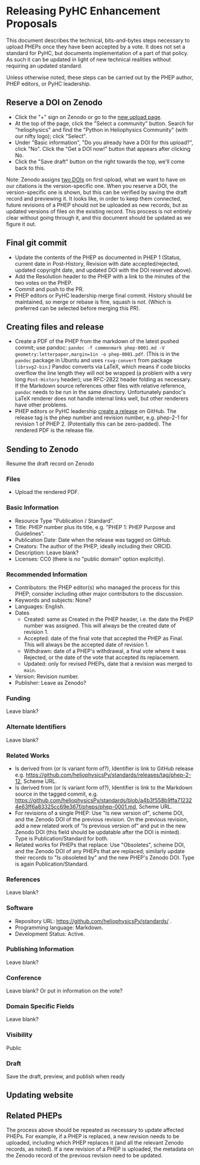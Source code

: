 # Releasing PyHC Enhancement Proposals

This document describes the technical, bits-and-bytes steps necessary
to upload PHEPs once they have been accepted by a vote. It does not
set a standard for PyHC, but documents implementation of a part of
that policy. As such it can be updated in light of new technical
realities without requiring an updated standard.

Unless otherwise noted, these steps can be carried out by the PHEP author, PHEP editors, or PyHC leadership.

## Reserve a DOI on Zenodo
  * Click the "+" sign on Zenodo or go to the [new upload page](https://zenodo.org/uploads/new).
  * At the top of the page, click the "Select a community" button. Search for "heliophysics" and find the "Python in Heliophysics Community" (with our nifty logo); click "Select".
  * Under "Basic information", "Do you already have a DOI for this upload?", click "No". Click the "Get a DOI now!" button that appears after clicking No.
  * Click the "Save draft" button on the right towards the top, we'll come back to this.

Note: Zenodo assigns [two DOIs](https://zenodo.org/help/versioning) on first upload, what we want to have on our citations is the version-specific one. When you reserve a DOI, the version-specific one is shown, but this can be verified by saving the draft record and previewing it. It looks like, in order to keep them connected, future revisions of a PHEP should not be uploaded as new records, but as updated versions of files on the existing record. This process is not entirely clear without going through it, and this document should be updated as we figure it out.

## Final git commit
  * Update the contents of the PHEP as documented in PHEP 1 (Status, current date in Post-History, Revision with date accepted/rejected, updated copyright date, and updated DOI with the DOI reserved above).
  * Add the Resolution header to the PHEP with a link to the minutes of the two votes on the PHEP.
  * Commit and push to the PR.
  * PHEP editors or PyHC leadership merge final commit. History should be maintained, so merge or rebase is fine, squash is not. (Which is preferred can be selected before merging this PR).

## Creating files and release
  * Create a PDF of the PHEP from the markdown of the latest pushed commit; use pandoc: `pandoc -f commonmark phep-0001.md -V geometry:letterpaper,margin=1in -o phep-0001.pdf`. (This is in the `pandoc` package in Ubuntu and uses `rsvg-convert` from package `librsvg2-bin`.) Pandoc converts via LaTeX, which means if code blocks overflow the line length they will not be wrapped (a problem with a very long `Post-History` header); use RFC-2822 header folding as necessary. If the Markdown source references other files with relative reference, `pandoc` needs to be run in the same directory. Unfortunately pandoc's LaTeX renderer does not handle internal links well, but other renderers have other problems.
  * PHEP editors or PyHC leadership [create a release](https://github.com/heliophysicsPy/standards/releases/new) on GitHub. The release tag is the phep number and revision number, e.g. phep-2-1 for revision 1 of PHEP 2. (Potentially this can be zero-padded). The rendered PDF is the release file.

## Sending to Zenodo

Resume the draft record on Zenodo

### Files
  * Upload the rendered PDF.

### Basic Information
  * Resource Type "Publication / Standard".
  * Title: PHEP number plus its title, e.g. "PHEP 1: PHEP Purpose and Guidelines".
  * Publication Date: Date when the release was tagged on GitHub.
  * Creators: The author of the PHEP, ideally including their ORCID.
  * Description: Leave blank?
  * Licenses: CC0 (there is no "public domain" option explicitly).

### Recommended Information
  * Contributors: the PHEP editor(s) who managed the process for this PHEP; consider including other major contributors to the discussion.
  * Keywords and subjects: None?
  * Languages: English.
  * Dates
    * Created: same as Created in the PHEP header, i.e. the date the PHEP number was assigned. This will always be the created date of revision 1.
    * Accepted: date of the final vote that accepted the PHEP as Final. This will always be the accepted date of revision 1.
    * Withdrawn: date of a PHEP's withdrawal, a final vote where it was Rejected, or the date of the vote that accepted its replacement.
    * Updated: only for revised PHEPs, date that a revision was merged to `main`.
  * Version: Revision number.
  * Publisher: Leave as Zenodo?

### Funding
Leave blank?

### Alternate Identifiers
Leave blank?

### Related Works
  * Is derived from (or Is variant form of?), Identifier is link to GitHub release e.g. https://github.com/heliophysicsPy/standards/releases/tag/phep-2-12, Scheme URL.
  * Is derived from (or Is variant form of?), Identifier is link to the Markdown source in the tagged commit, e.g. https://github.com/heliophysicsPy/standards/blob/a4b3f558b9ffa712324e63ff6a83325cc69e367f/pheps/phep-0001.md, Scheme URL.
  * For revisions of a single PHEP: Use "Is new version of", scheme DOI, and the Zenodo DOI of the previous revision. On the previous revision, add a new related work of "Is previous version of" and put in the new Zenodo DOI (this field should be updatable after the DOI is minted). Type is Publication/Standard for both.
  * Related works for PHEPs that replace: Use "Obsoletes", scheme DOI, and the Zenodo DOI of any PHEPs that are replaced; similarly update their records to "Is obsoleted by" and the new PHEP's Zenodo DOI. Type is again Publication/Standard.

### References
Leave blank?

### Software
  * Repository URL: https://github.com/heliophysicsPy/standards/ .
  * Programming language: Markdown.
  * Development Status: Active.

### Publishing Information
Leave blank?

### Conference
Leave blank? Or put in information on the vote?

### Domain Specific Fields
Leave blank?

### Visibility
Public

### Draft
Save the draft, preview, and publish when ready

## Updating website

## Related PHEPs
The process above should be repeated as necessary to update affected PHEPs. For example, if a PHEP is replaced, a new  revision needs to be uploaded, including which PHEP replaces it (and all the relevant Zenodo records, as noted). If a new revision of a PHEP is uploaded, the metadata on the Zenodo record of the previous revision need to be updated.